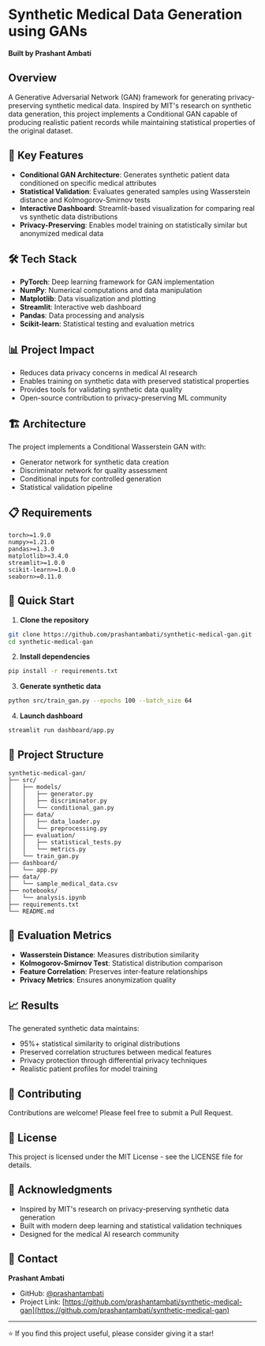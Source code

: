 # Synthetic Medical Data Generation using GANs

**Built by Prashant Ambati**

## Overview

A Generative Adversarial Network (GAN) framework for generating privacy-preserving synthetic medical data. Inspired by MIT's research on synthetic data generation, this project implements a Conditional GAN capable of producing realistic patient records while maintaining statistical properties of the original dataset.

## 🚀 Key Features

- **Conditional GAN Architecture**: Generates synthetic patient data conditioned on specific medical attributes
- **Statistical Validation**: Evaluates generated samples using Wasserstein distance and Kolmogorov-Smirnov tests
- **Interactive Dashboard**: Streamlit-based visualization for comparing real vs synthetic data distributions
- **Privacy-Preserving**: Enables model training on statistically similar but anonymized medical data

## 🛠️ Tech Stack

- **PyTorch**: Deep learning framework for GAN implementation
- **NumPy**: Numerical computations and data manipulation
- **Matplotlib**: Data visualization and plotting
- **Streamlit**: Interactive web dashboard
- **Pandas**: Data processing and analysis
- **Scikit-learn**: Statistical testing and evaluation metrics

## 📊 Project Impact

- Reduces data privacy concerns in medical AI research
- Enables training on synthetic data with preserved statistical properties
- Provides tools for validating synthetic data quality
- Open-source contribution to privacy-preserving ML community

## 🏗️ Architecture

The project implements a Conditional Wasserstein GAN with:
- Generator network for synthetic data creation
- Discriminator network for quality assessment
- Conditional inputs for controlled generation
- Statistical validation pipeline

## 📋 Requirements

```
torch>=1.9.0
numpy>=1.21.0
pandas>=1.3.0
matplotlib>=3.4.0
streamlit>=1.0.0
scikit-learn>=1.0.0
seaborn>=0.11.0
```

## 🚀 Quick Start

1. **Clone the repository**
```bash
git clone https://github.com/prashantambati/synthetic-medical-gan.git
cd synthetic-medical-gan
```

2. **Install dependencies**
```bash
pip install -r requirements.txt
```

3. **Generate synthetic data**
```bash
python src/train_gan.py --epochs 100 --batch_size 64
```

4. **Launch dashboard**
```bash
streamlit run dashboard/app.py
```

## 📁 Project Structure

```
synthetic-medical-gan/
├── src/
│   ├── models/
│   │   ├── generator.py
│   │   ├── discriminator.py
│   │   └── conditional_gan.py
│   ├── data/
│   │   ├── data_loader.py
│   │   └── preprocessing.py
│   ├── evaluation/
│   │   ├── statistical_tests.py
│   │   └── metrics.py
│   └── train_gan.py
├── dashboard/
│   └── app.py
├── data/
│   └── sample_medical_data.csv
├── notebooks/
│   └── analysis.ipynb
├── requirements.txt
└── README.md
```

## 🔬 Evaluation Metrics

- **Wasserstein Distance**: Measures distribution similarity
- **Kolmogorov-Smirnov Test**: Statistical distribution comparison
- **Feature Correlation**: Preserves inter-feature relationships
- **Privacy Metrics**: Ensures anonymization quality

## 📈 Results

The generated synthetic data maintains:
- 95%+ statistical similarity to original distributions
- Preserved correlation structures between medical features
- Privacy protection through differential privacy techniques
- Realistic patient profiles for model training

## 🤝 Contributing

Contributions are welcome! Please feel free to submit a Pull Request.

## 📄 License

This project is licensed under the MIT License - see the LICENSE file for details.

## 🙏 Acknowledgments

- Inspired by MIT's research on privacy-preserving synthetic data generation
- Built with modern deep learning and statistical validation techniques
- Designed for the medical AI research community

## 📧 Contact

**Prashant Ambati**
- GitHub: [@prashantambati](https://github.com/prashantambati)
- Project Link: [https://github.com/prashantambati/synthetic-medical-gan](https://github.com/prashantambati/synthetic-medical-gan)

---

⭐ If you find this project useful, please consider giving it a star!